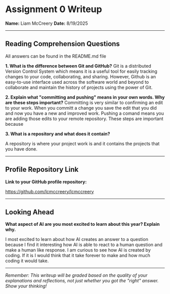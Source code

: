 # Assignment 0 Writeup

**Name:** Liam McCreery
**Date:** 8/19/2025

---

## Reading Comprehension Questions
All answers can be found in the README.md file

**1. What is the difference between Git and GitHub?**
Git is a distributed Version Control System which means it is a useful tool for easily tracking changes to your code, collaborating, and sharing. However, Github is an easy-to-use interface used across the software world and beyond to collaborate and maintain the history of projects using the power of Git.


**2. Explain what "committing and pushing" means in your own words. Why are these steps important?**
Committing is very similar to confirming an edit to your work. When you committ a change you save the edit that you did and now you have a new and improved work. Pushing a comand means you are adding those edits to your remote repository. These steps are important because 


**3. What is a repository and what does it contain?**

A repository is where your project work is and it contains the projects that you have done. 

---

## Profile Repository Link

**Link to your GitHub profile repository:** 

https://github.com/lcmccreery/lcmccreery 

---

## Looking Ahead

**What aspect of AI are you most excited to learn about this year? Explain why.**

I most excited to learn about how AI creates an answer to a question because I find it interesting how AI is able to react to a human question and make a human like response. I am curious to see how AI is created by coding. If it is I would think that it take forever to make and how much coding it would take. 

---

*Remember: This writeup will be graded based on the quality of your explanations and reflections, not just whether you got the "right" answer. Show your thinking!*
